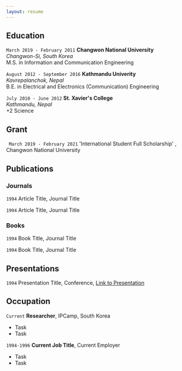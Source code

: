 ```yaml
---
layout: resume
---
```

<!-- #Currently

#Current Position Description -->

## Education

`March 2019 - February 2011`
__Changwon National University__ <br/>_Changwon-Si, South Korea_
<br/>M.S. in Information and Communication Engineering

`August 2012 - September 2016`
__Kathmandu Univerity__ <br/>_Kavrepalanchok, Nepal_
<br/>B.E. in Electrical and Electronics (Communication) Engineering

`July 2010 - June 2012`
__St. Xavier's College__ <br/>_Kathmandu, Nepal_
<br/>+2 Science

## Grant

 ` March 2019 - February 2021`
'International Student Full Scholarship' , Changwon National University 

## Publications

<!-- A list is also available [online](https://scholar.google.co.uk/citations?user=LTOTl0YAAAAJ) -->

### Journals

`1994`
Article Title, Journal Title

`1994`
Article Title, Journal Title

### Books

`1994`
Book Title, Journal Title

`1994`
Book Title, Journal Title


## Presentations

`1994`
Presentation Title, Conference, <a href="https://MyWebsite.tld/presentation1">Link to Presentation</a>


## Occupation

`Current`
__Researcher__, IPCamp, South Korea 

- Task
- Task

`1994-1996`
__Current Job Title__, Current Employer 

- Task
- Task



<!-- ### Footer

Last updated: May 2013 -->



